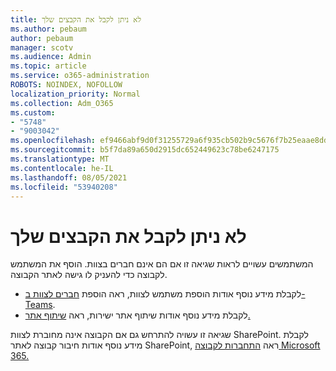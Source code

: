 ```yaml
---
title: לא ניתן לקבל את הקבצים שלך
ms.author: pebaum
author: pebaum
manager: scotv
ms.audience: Admin
ms.topic: article
ms.service: o365-administration
ROBOTS: NOINDEX, NOFOLLOW
localization_priority: Normal
ms.collection: Adm_O365
ms.custom:
- "5748"
- "9003042"
ms.openlocfilehash: ef9466abf9d0f31255729a6f935cb502b9c5676f7b25eaae8dd299e0788ecd81
ms.sourcegitcommit: b5f7da89a650d2915dc652449623c78be6247175
ms.translationtype: MT
ms.contentlocale: he-IL
ms.lasthandoff: 08/05/2021
ms.locfileid: "53940208"
---
```

# <a name="we-cant-get-your-files"></a>לא ניתן לקבל את הקבצים שלך

המשתמשים עשויים לראות שגיאה זו אם הם אינם חברים בצוות. הוסף את המשתמש לקבוצה כדי להעניק לו גישה לאתר הקבוצה.

- לקבלת מידע נוסף אודות הוספת משתמש לצוות, ראה הוספת [חברים לצוות ב- Teams](https://support.office.com/article/add-people-to-a-team-aff2249d-b456-4bc3-81e7-52327b6b38e9).
- לקבלת מידע נוסף אודות שיתוף אתר ישירות, ראה [שיתוף אתר.](https://support.office.com/article/Share-a-site-958771A8-D041-4EB8-B51C-AFEA2EAE3658)

שגיאה זו עשויה להתרחש גם אם הקבוצה אינה מחוברת לצוות SharePoint. לקבלת מידע נוסף אודות חיבור קבוצה לאתר SharePoint, ראה [התחברות לקבוצה Microsoft 365.](https://docs.microsoft.com/sharepoint/dev/transform/modernize-connect-to-office365-group)